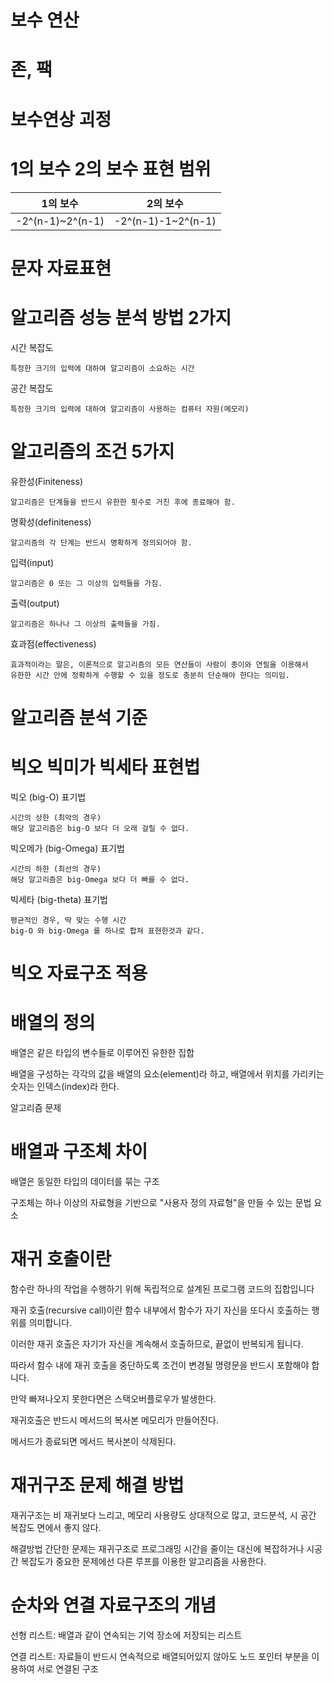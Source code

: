 # 보수 연산


# 존, 팩

# 보수연상 괴정

# 1의 보수 2의 보수 표현 범위

|1의 보수|2의 보수|
|---|---|
|-2^(n-1)~2^(n-1)|-2^(n-1)-1~2^(n-1)|

# 문자 자료표현



# 알고리즘 성능 분석 방법 2가지

시간 복잡도

    특정한 크기의 입력에 대하여 알고리즘이 소요하는 시간

공간 복잡도

    특정한 크기의 입력에 대하여 알고리즘이 사용하는 컴퓨터 자원(메모리)

# 알고리즘의 조건 5가지

유한성(Finiteness)

    알고리즘은 단계들을 반드시 유한한 횟수로 거친 후에 종료해야 함.

명확성(definiteness)

    알고리즘의 각 단계는 반드시 명확하게 정의되어야 함.

입력(input)

    알고리즘은 0 또는 그 이상의 입력들을 가짐.

출력(output)

    알고리즘은 하나나 그 이상의 출력들을 가짐.

효과점(effectiveness)

    효과적이라는 말은, 이론적으로 알고리즘의 모든 연산들이 사람이 종이와 연필을 이용해서 
    유한한 시간 안에 정확하게 수행할 수 있을 정도로 충분히 단순해야 한다는 의미임.


# 알고리즘 분석 기준


# 빅오 빅미가 빅세타 표현법

빅오 (big-O) 표기법

    시간의 상한 (최악의 경우)
    해당 알고리즘은 big-O 보다 더 오래 걸릴 수 없다.

 

빅오메가 (big-Omega) 표기법

    시간의 하한 (최선의 경우)
    해당 알고리즘은 big-Omega 보다 더 빠를 수 없다.

 

빅세타 (big-theta) 표기법

    평균적인 경우, 딱 맞는 수행 시간
    big-O 와 big-Omega 를 하나로 합쳐 표현한것과 같다. 





# 빅오 자료구조 적용


# 배열의 정의

배열은 같은 타입의 변수들로 이루어진 유한한 집합

배열을 구성하는 각각의 값을 배열의 요소(element)라 하고, 배열에서 위치를 가리키는 숫자는 인덱스(index)라 한다.


알고리즘 문제



# 배열과 구조체 차이

배열은 동일한 타입의 데이터를 묶는 구조

구조체는 하나 이상의 자료형을 기반으로 "사용자 정의 자료형"을 만들 수 있는 문법 요소


# 재귀 호출이란 

함수란 하나의 작업을 수행하기 위해 독립적으로 설계된 프로그램 코드의 집합입니다

재귀 호출(recursive call)이란 함수 내부에서 함수가 자기 자신을 또다시 호출하는 행위를 의미합니다.

이러한 재귀 호출은 자기가 자신을 계속해서 호출하므로, 끝없이 반복되게 됩니다.

따라서 함수 내에 재귀 호출을 중단하도록 조건이 변경될 명령문을 반드시 포함해야 합니다.

만약 빠져나오지 못한다면은 스택오버플로우가 발생한다. 

재귀호출은 반드시 메서드의 복사본 메모리가 만들어진다.

메서드가 종료되면 메서드 복사본이 삭제된다.


# 재귀구조 문제 해결 방법

재귀구조는 비 재귀보다 느리고, 메모리 사용량도 상대적으로 많고, 코드분석,
시 공간 복잡도 면에서 좋지 않다.

해결방법
간단한 문제는 재귀구조로 프로그래밍 시간을 줄이는 대신에
복잡하거나 시공간 복잡도가 중요한 문제에선 다른 루프를 이용한 알고리즘을 사용한다.


# 순차와 연결 자료구조의 개념

선형 리스트: 배열과 같이 연속되는 기억 장소에 저장되는 리스트

연결 리스트: 자료들이 반드시 연속적으로 배열되어있지 않아도 노드 포인터 부분을 이용하여 서로 연결된 구조
